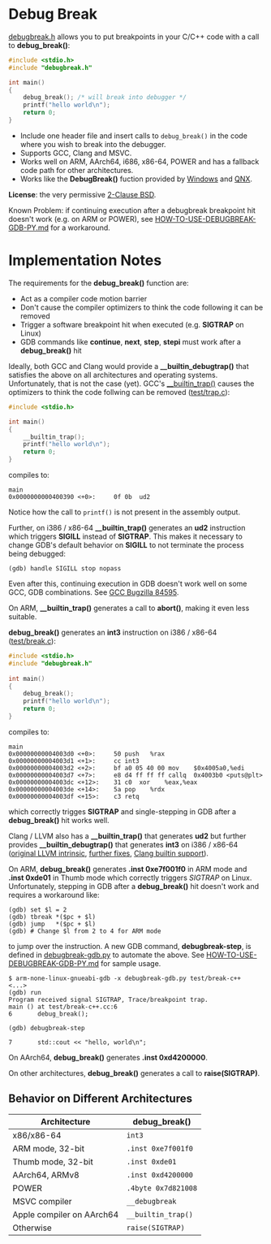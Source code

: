 # Debug Break

[debugbreak.h](https://github.com/scottt/debugbreak/blob/master/debugbreak.h) allows you to put breakpoints in your C/C++ code with a call to **debug_break()**:
```C
#include <stdio.h>
#include "debugbreak.h"

int main()
{
	debug_break(); /* will break into debugger */
	printf("hello world\n");
	return 0;
}
```
* Include one header file and insert calls to `debug_break()` in the code where you wish to break into the debugger.
* Supports GCC, Clang and MSVC.
* Works well on ARM, AArch64, i686, x86-64, POWER and has a fallback code path for other architectures.
* Works like the **DebugBreak()** fuction provided by [Windows](http://msdn.microsoft.com/en-us/library/ea9yy3ey.aspx) and [QNX](http://www.qnx.com/developers/docs/6.3.0SP3/neutrino/lib_ref/d/debugbreak.html).

**License**: the very permissive [2-Clause BSD](https://github.com/scottt/debugbreak/blob/master/COPYING).

Known Problem: if continuing execution after a debugbreak breakpoint hit doesn't work (e.g. on ARM or POWER), see [HOW-TO-USE-DEBUGBREAK-GDB-PY.md](HOW-TO-USE-DEBUGBREAK-GDB-PY.md) for a workaround.

Implementation Notes
================================

The requirements for the **debug_break()** function are:
* Act as a compiler code motion barrier
* Don't cause the compiler optimizers to think the code following it can be removed
* Trigger a software breakpoint hit when executed (e.g. **SIGTRAP** on Linux)
* GDB commands like **continue**, **next**, **step**, **stepi** must work after a **debug_break()** hit

Ideally, both GCC and Clang would provide a **__builtin_debugtrap()** that satisfies the above on all architectures and operating systems. Unfortunately, that is not the case (yet).
GCC's [__builtin_trap()](http://gcc.gnu.org/onlinedocs/gcc/Other-Builtins.html#index-g_t_005f_005fbuiltin_005ftrap-3278) causes the optimizers to think the code follwing can be removed ([test/trap.c](https://github.com/scottt/debugbreak/blob/master/test/trap.c)):
```C
#include <stdio.h>

int main()
{
	__builtin_trap();
	printf("hello world\n");
	return 0;
}
```
compiles to:
```
main
0x0000000000400390 <+0>:     0f 0b	ud2    
```
Notice how the call to `printf()` is not present in the assembly output. 

Further, on i386 / x86-64 **__builtin_trap()** generates an **ud2** instruction which triggers **SIGILL** instead of **SIGTRAP**. This makes it necessary to change GDB's default behavior on **SIGILL** to not terminate the process being debugged:
```
(gdb) handle SIGILL stop nopass
```
Even after this, continuing execution in GDB doesn't work well on some GCC, GDB combinations. See [GCC Bugzilla 84595](https://gcc.gnu.org/bugzilla/show_bug.cgi?id=84595).

On ARM, **__builtin_trap()** generates a call to **abort()**, making it even less suitable.

**debug_break()** generates an **int3** instruction on i386 / x86-64 ([test/break.c](https://github.com/scottt/debugbreak/blob/master/test/break.c)):
```C
#include <stdio.h>
#include "debugbreak.h"
   
int main()
{
	debug_break();
	printf("hello world\n");
	return 0;
}
```
compiles to:
```
main
0x00000000004003d0 <+0>:     50	push   %rax
0x00000000004003d1 <+1>:     cc	int3   
0x00000000004003d2 <+2>:     bf a0 05 40 00	mov    $0x4005a0,%edi
0x00000000004003d7 <+7>:     e8 d4 ff ff ff	callq  0x4003b0 <puts@plt>
0x00000000004003dc <+12>:    31 c0	xor    %eax,%eax
0x00000000004003de <+14>:    5a	pop    %rdx
0x00000000004003df <+15>:    c3	retq   
```
which correctly trigges **SIGTRAP** and single-stepping in GDB after a **debug_break()** hit works well.

Clang / LLVM also has a **__builtin_trap()** that generates **ud2** but further provides **__builtin_debugtrap()** that generates **int3** on i386 / x86-64 ([original LLVM intrinsic](http://lists.llvm.org/pipermail/llvm-commits/Week-of-Mon-20120507/142621.html), [further fixes](https://reviews.llvm.org/rL166300#96cef7d3), [Clang builtin support](https://reviews.llvm.org/rL166298)).

On ARM, **debug_break()** generates **.inst 0xe7f001f0** in ARM mode and **.inst 0xde01** in Thumb mode which correctly triggers *SIGTRAP* on Linux. Unfortunately, stepping in GDB after a **debug_break()** hit doesn't work and requires a workaround like:
```
(gdb) set $l = 2
(gdb) tbreak *($pc + $l)
(gdb) jump   *($pc + $l)
(gdb) # Change $l from 2 to 4 for ARM mode
```
to jump over the instruction.
A new GDB command, **debugbreak-step**, is defined in [debugbreak-gdb.py](https://github.com/scottt/debugbreak/blob/master/debugbreak-gdb.py) to automate the above. See [HOW-TO-USE-DEBUGBREAK-GDB-PY.md](HOW-TO-USE-DEBUGBREAK-GDB-PY.md) for sample usage.
```
$ arm-none-linux-gnueabi-gdb -x debugbreak-gdb.py test/break-c++
<...>
(gdb) run
Program received signal SIGTRAP, Trace/breakpoint trap.
main () at test/break-c++.cc:6
6		debug_break();

(gdb) debugbreak-step

7		std::cout << "hello, world\n";
```

On AArch64, **debug_break()** generates **.inst 0xd4200000**.

On other architectures, **debug_break()** generates a call to **raise(SIGTRAP)**.

Behavior on Different Architectures
----------------

| Architecture       | debug_break() |
| -------------      | ------------- |
| x86/x86-64         | `int3`  |
| ARM mode, 32-bit   | `.inst 0xe7f001f0`  |
| Thumb mode, 32-bit | `.inst 0xde01`  |
| AArch64, ARMv8     | `.inst 0xd4200000` |
| POWER              | `.4byte 0x7d821008` |
| MSVC compiler      | `__debugbreak` |
| Apple compiler on AArch64     | `__builtin_trap()` |
| Otherwise          | `raise(SIGTRAP)` |

